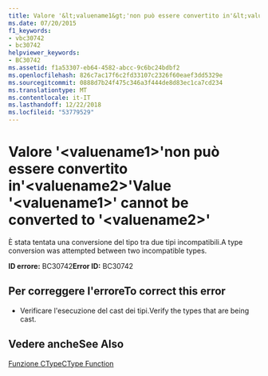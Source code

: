 ```yaml
---
title: Valore '&lt;valuename1&gt;'non può essere convertito in'&lt;valuename2&gt;'
ms.date: 07/20/2015
f1_keywords:
- vbc30742
- bc30742
helpviewer_keywords:
- BC30742
ms.assetid: f1a53307-eb64-4582-abcc-9c6bc24bdbf2
ms.openlocfilehash: 826c7ac17f6c2fd33107c2326f60eaef3dd5329e
ms.sourcegitcommit: 0888d7b24f475c346a3f444de8d83ec1ca7cd234
ms.translationtype: MT
ms.contentlocale: it-IT
ms.lasthandoff: 12/22/2018
ms.locfileid: "53779529"
---
```

# <a name="value-ltvaluename1gt-cannot-be-converted-to-ltvaluename2gt"></a><span data-ttu-id="3711b-102">Valore '&lt;valuename1&gt;'non può essere convertito in'&lt;valuename2&gt;'</span><span class="sxs-lookup"><span data-stu-id="3711b-102">Value '&lt;valuename1&gt;' cannot be converted to '&lt;valuename2&gt;'</span></span>
<span data-ttu-id="3711b-103">È stata tentata una conversione del tipo tra due tipi incompatibili.</span><span class="sxs-lookup"><span data-stu-id="3711b-103">A type conversion was attempted between two incompatible types.</span></span>  
  
 <span data-ttu-id="3711b-104">**ID errore:** BC30742</span><span class="sxs-lookup"><span data-stu-id="3711b-104">**Error ID:** BC30742</span></span>  
  
## <a name="to-correct-this-error"></a><span data-ttu-id="3711b-105">Per correggere l'errore</span><span class="sxs-lookup"><span data-stu-id="3711b-105">To correct this error</span></span>  
  
-   <span data-ttu-id="3711b-106">Verificare l'esecuzione del cast dei tipi.</span><span class="sxs-lookup"><span data-stu-id="3711b-106">Verify the types that are being cast.</span></span>  
  
## <a name="see-also"></a><span data-ttu-id="3711b-107">Vedere anche</span><span class="sxs-lookup"><span data-stu-id="3711b-107">See Also</span></span>  
 [<span data-ttu-id="3711b-108">Funzione CType</span><span class="sxs-lookup"><span data-stu-id="3711b-108">CType Function</span></span>](../../visual-basic/language-reference/functions/ctype-function.md)
